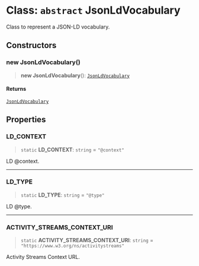 # Class: `abstract` JsonLdVocabulary

Class to represent a JSON-LD vocabulary.

## Constructors

### new JsonLdVocabulary()

> **new JsonLdVocabulary**(): [`JsonLdVocabulary`](JsonLdVocabulary.md)

#### Returns

[`JsonLdVocabulary`](JsonLdVocabulary.md)

## Properties

### LD\_CONTEXT

> `static` **LD\_CONTEXT**: `string` = `"@context"`

LD @context.

***

### LD\_TYPE

> `static` **LD\_TYPE**: `string` = `"@type"`

LD @type.

***

### ACTIVITY\_STREAMS\_CONTEXT\_URI

> `static` **ACTIVITY\_STREAMS\_CONTEXT\_URI**: `string` = `"https://www.w3.org/ns/activitystreams"`

Activity Streams Context URL.
